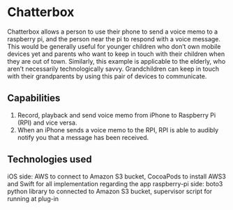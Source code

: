 # Chatterbox
Chatterbox allows a person to use their phone to send a voice memo to a raspberry pi, and the person near the pi to respond with a voice message. This would be generally useful for younger children who don’t own mobile devices yet and parents who want to keep in touch with their children when they are out of town. Similarly, this example is applicable to the elderly, who aren’t necessarily technologically savvy. Grandchildren can keep in touch with their grandparents by using this pair of devices to communicate.

## Capabilities
1. Record, playback and send voice memo from iPhone to Raspberry Pi (RPI) and vice versa. 
2. When an iPhone sends a voice memo to the RPI, RPI is able to audibly notify you that a message has been received. 


## Technologies used
iOS side: AWS to connect to Amazon S3 bucket, CocoaPods to install AWS3 and Swift for all implementation regarding the app
raspberry-pi side: boto3 python library to connected to Amazon S3 bucket, supervisor script for running at plug-in


